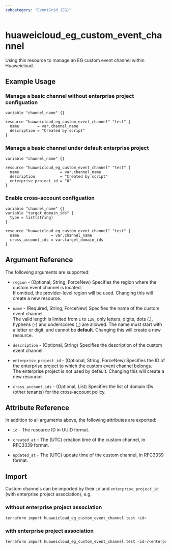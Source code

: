 ```yaml
---
subcategory: "EventGrid (EG)"
---
```


# huaweicloud_eg_custom_event_channel

Using this resource to manage an EG custom event channel within Huaweicloud.

## Example Usage

### Manage a basic channel without enterprise project configuation

```hcl
variable "channel_name" {}

resource "huaweicloud_eg_custom_event_channel" "test" {
  name        = var.channel_name
  description = "Created by script"
}
```

### Manage a basic channel under default enterprise project

```hcl
variable "channel_name" {}

resource "huaweicloud_eg_custom_event_channel" "test" {
  name                  = var.channel_name
  description           = "Created by script"
  enterprise_project_id = "0"
}
```

### Enable cross-account configuation

```hcl
variable "channel_name" {}
variable "target_domain_ids" {
  type = list(string)
}

resource "huaweicloud_eg_custom_event_channel" "test" {
  name              = var.channel_name
  cross_account_ids = var.target_domain_ids
}
```

## Argument Reference

The following arguments are supported:

* `region` - (Optional, String, ForceNew) Specifies the region where the custom event channel is located.  
  If omitted, the provider-level region will be used. Changing this will create a new resource.

* `name` - (Required, String, ForceNew) Specifies the name of the custom event channel.  
  The valid length is limited from `1` to `128`, only letters, digits, dots (.), hyphens (-) and underscores (_) are
  allowed. The name must start with a letter or digit, and cannot be **default**.
  Changing this will create a new resource.

* `description` - (Optional, String) Specifies the description of the custom event channel.

* `enterprise_project_id` - (Optional, String, ForceNew) Specifies the ID of the enterprise project to which the custom
  event channel belongs.  
  The enterprise project is not used by default. Changing this will create a new resource.

* `cross_account_ids` - (Optional, List) Specifies the list of domain IDs (other tenants) for the cross-account policy.

## Attribute Reference

In addition to all arguments above, the following attributes are exported:

* `id` - The resource ID in UUID format.

* `created_at` - The (UTC) creation time of the custom channel, in RFC3339 format.

* `updated_at` - The (UTC) update time of the custom channel, in RFC3339 format.

## Import

Custom channels can be imported by their `id` and `enterprise_project_id` (with enterprise project association), e.g.

### without enterprise project association

```bash
terraform import huaweicloud_eg_custom_event_channel.test <id>
```

### with enterprise project association

```bash
terraform import huaweicloud_eg_custom_event_channel.test <id>/<enterprise_project_id>
```

